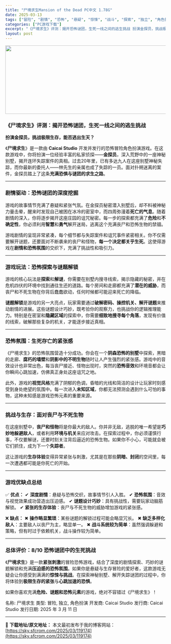 ```yaml
---
title: "尸境求生Mansion of the Dead PC中文 1.78G"
date: 2025-03-13
tags: ["冒险", "剧情", "恐怖", "悬疑", "惊悚", "战斗", "探索", "独立", "角色扮演"]
categories: ["PC游戏下载"]
excerpt: "《尸境求生》评测：揭开恐怖谜团，生死一线之间的逃生挑战 扮演金探员，挑战极限生存，能否逃出生天？ 《尸境求生》是一款由 Caicai Studio 开发并发行的恐怖冒险角色扮演游戏。在这款游戏中，你将扮演一位经验丰富的私家侦探——金探员，深入荒野中的一座神秘别墅，揭开连环失踪案件的真相。过去20年里&hellip;"
layout: post
---
```


<img class="aligncenter size-full wp-image-119175" src="https://sky.sfcrom.com/wp-content/uploads/2025/03/2025031301210261.webp" alt="" width="660" height="215" />
<h3><strong>《尸境求生》评测：揭开恐怖谜团，生死一线之间的逃生挑战</strong></h3>
<strong>扮演金探员，挑战极限生存，能否逃出生天？</strong>

《<strong>尸境求生</strong>》是一款由 <strong>Caicai Studio</strong> 开发并发行的恐怖冒险角色扮演游戏。在这款游戏中，你将扮演一位经验丰富的私家侦探——<strong>金探员</strong>，深入荒野中的一座神秘别墅，揭开连环失踪案件的真相。过去20年里，已有多达九人在这座别墅神秘失踪，而你最新的委托人——林先生的亲属也成了失踪的一员。面对扑朔迷离的案件，金探员踏上了这条<strong>充满恐惧与谜团的求生之路</strong>。

<hr />

<h3><strong>剧情驱动：恐怖谜团的深度挖掘</strong></h3>
游戏的故事情节充满了悬疑和紧张气氛。在金探员秘密潜入别墅后，却不料被神秘力量击晕，醒来时发现自己被困在冰冷的密室中，而四周弥漫着<strong>死亡的气息</strong>。随着剧情的深入，你将逐步揭开这座庄园的诅咒秘密。每一步的探索都充满了<strong>危险</strong>和<strong>不确定性</strong>，你必须利用<strong>智慧</strong>和<strong>勇气</strong>解开迷局，逃离这个充满丧尸和恐怖生物的禁锢。

游戏剧情的呈现非常紧凑，每个细节都与失踪案件和诅咒事件紧密相关。你不仅需要解开谜题，还要面对不断袭来的丧尸和怪物，<strong>每一个决定都关乎生死</strong>。这使得游戏在<strong>剧情和恐怖氛围</strong>的交织下，充满了挑战性和吸引力。

<hr />

<h3><strong>游戏玩法：恐怖探索与谜题解锁</strong></h3>
游戏的核心玩法是<strong>探索</strong>和<strong>解谜</strong>，你需要在别墅内搜寻线索，揭示隐藏的秘密，并在危机四伏的环境中找到通往生还的道路。每个房间和走廊都充满了<strong>潜在的威胁</strong>，而丧尸和不死生物在你背后蠢蠢欲动，任何时候都可能迎来死亡的降临。

<strong>谜题解锁</strong>是游戏的另一大亮点，玩家需要通过<strong>破解密码、操控机关、解开谜题</strong>来推动剧情的进展。这些谜题设计巧妙，既考验你的观察力，也挑战你的逻辑推理能力。特别是在密室和<strong>隐藏区域</strong>的探索中，你需要<strong>细致地搜寻每个角落</strong>，发现有价值的线索，破解那些复杂的机关，才能逐步接近真相。

<hr />

<h3><strong>恐怖氛围：生死存亡的紧张感</strong></h3>
《尸境求生》的恐怖氛围营造十分成功。你会在一个<strong>阴森恐怖的别墅</strong>中探索，黑暗的走廊、<strong>腐朽的墙壁</strong>和<strong>阴影中的不明生物</strong>随时让人产生强烈的紧张感。游戏中的音效设计也非常出色，每当丧尸接近、怪物出现时，突然的<strong>恐怖音效</strong>和环境音都会让你瞬间心跳加速，仿佛真正身处这座诅咒之地。

此外，游戏的<strong>视觉风格</strong>充满了阴郁的色调，昏暗的光线和简洁的设计让玩家时刻感受到身处绝望的氛围中。每一次进入<strong>未知区域</strong>，你都无法预测会遇到什么可怕的事物，这种未知感是游戏恐怖元素的重要来源。

<hr />

<h3><strong>挑战与生存：面对丧尸与不死生物</strong></h3>
在这座别墅中，<strong>丧尸和怪物</strong>将是你最大的敌人。你并非无敌，逃脱的唯一希望是<strong>巧妙地躲避敌人</strong>，或者利用<strong>环境与机关</strong>来应对攻击。在探索过程中，你必须谨慎行事，不仅要解谜，还要时刻关注背后逼近的恐怖生物。如果你不小心，可能就会被它们抓住，成为下一个<strong>失踪者</strong>。

这让游戏的<strong>生存体验</strong>变得异常紧张与刺激，尤其是在那些<strong>阴暗、封闭</strong>的空间里，每一次遭遇都可能是你死亡的开始。

<hr />

<h3><strong>游戏优缺点总结</strong></h3>
✅ <strong>优点：</strong>
✔ <strong>深度剧情</strong>：悬疑与恐怖交织，故事情节引人入胜。
✔ <strong>恐怖氛围</strong>：音效与视觉效果成功营造出压迫感。
✔ <strong>谜题设计巧妙</strong>：具有挑战性，需要玩家动脑筋解锁。
✔ <strong>紧张的生存体验</strong>：丧尸与不死生物的威胁增加游戏的紧张感。

❌ <strong>缺点：</strong>
✖ <strong>操作略显繁琐</strong>：某些谜题的解锁过程可能会略显冗长。
✖ <strong>缺乏多样化敌人</strong>：主要敌人以丧尸为主，略显单一。
✖ <strong>战斗系统较为简单</strong>：虽然强调躲避和策略，但有时过于依赖机关，战斗操作较为简单。

<hr />

<h3><strong>总体评价：8/10 恐怖谜团中的生死挑战</strong></h3>
《<strong>尸境求生</strong>》是一款<strong>紧张刺激</strong>的冒险恐怖游戏，结合了深度的剧情探索、巧妙的谜题解锁和充满<strong>压迫感的恐怖氛围</strong>。如果你是悬疑与生存冒险的爱好者，这款游戏无疑会让你感受到满满的<strong>惊悚与挑战</strong>。在探索神秘别墅、解开失踪谜团的过程中，你将体验到<strong>极限生存的紧张</strong>与<strong>心跳加速的恐惧</strong>。

如果你喜欢充满<strong>危险、谜题和恐怖元素</strong>的游戏，绝对不容错过《尸境求生》！

名称: 尸境求生
类型: 冒险, 独立, 角色扮演
开发商: Caicai Studio
发行商: Caicai Studio
发行日期: 2025 年 3 月 11 日

---
📖 **下载地址/原文地址：** 本文最初发布于我的博客网站：[https://sky.sfcrom.com/2025/03/119174](https://sky.sfcrom.com/2025/03/119174)
